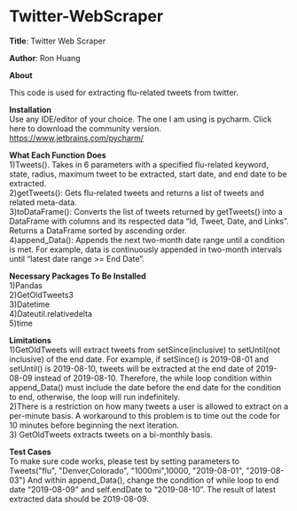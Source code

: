 # Twitter-WebScraper

**Title**: Twitter Web Scraper

**Author**: Ron Huang

**About** <br />

This code is used for extracting flu-related tweets from twitter.

**Installation** <br/> 
Use any IDE/editor of your choice. The one I am using is pycharm. Click here to download the community version. 
https://www.jetbrains.com/pycharm/

**What Each Function Does** <br/>
1)Tweets(). Takes in 6 parameters with a specified flu-related keyword, state, radius, maximum tweet to be extracted, start date, and end date to be extracted. <br/>
2)getTweets(): Gets flu-related tweets and returns a list of tweets and related meta-data.<br/>
3)toDataFrame(): Converts the list of tweets returned by getTweets()  into a DataFrame with columns and its respected data “Id, Tweet, Date, and Links”. Returns a DataFrame sorted by ascending order. <br/>
4)append_Data(): Appends the next two-month date range until a condition is met.  For example, data is continuously appended in two-month intervals until “latest date range >= End Date”. <br/>

**Necessary Packages To Be Installed**<br/>
1)Pandas<br/>
2)GetOldTweets3<br/>
3)Datetime<br/>
4)Dateutil.relativedelta <br/>
5)time


**Limitations**<br/>
1)GetOldTweets will extract tweets from setSince(inclusive) to setUntil(not inclusive) of the end date. For example, if setSince() is 2019-08-01 and setUntil() is 2019-08-10, tweets will be extracted at the end date of 2019-08-09 instead of 2019-08-10. Therefore, the while loop condition within append_Data() must include the date before the end date for the condition to end, otherwise, the loop will run indefinitely. <br/>
2)There is a restriction on how many tweets a user is allowed to extract on a per-minute basis. A workaround to this problem is to time out the code for 10 minutes before beginning the next iteration. <br/>
3) GetOldTweets extracts tweets on a bi-monthly basis. 


**Test Cases** <br/>
To make sure code works, please test by setting parameters to 
Tweets("flu", "Denver,Colorado", "1000mi",10000, "2019-08-01", "2019-08-03")
And within append_Data(), change the condition of while loop to end date “2019-08-09” and self.endDate to “2019-08-10”. The result of latest extracted data should be 2019-08-09. 
